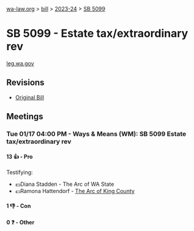 [wa-law.org](/) > [bill](/bill/) > [2023-24](/bill/2023-24/) > [SB 5099](/bill/2023-24/sb/5099/)

# SB 5099 - Estate tax/extraordinary rev
[leg.wa.gov](https://app.leg.wa.gov/billsummary?BillNumber=5099&Year=2023&Initiative=false)

## Revisions
* [Original Bill](1/)

## Meetings
### Tue 01/17 04:00 PM - Ways & Means (WM): SB 5099 Estate tax/extraordinary rev
#### 13 👍 - Pro
Testifying:
* 💵Diana Stadden - The Arc of WA State
* 💵Ramona Hattendorf - [The Arc of King County](/org/the_arc_of_king_county/)

#### 1 👎 - Con

#### 0 ❓ - Other
